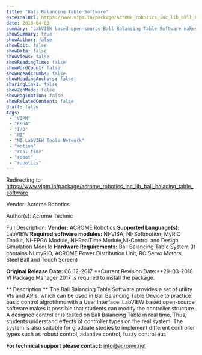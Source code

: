 ```yaml
---
title: "Ball Balancing Table Software"
externalUrl: https://www.vipm.io/package/acrome_robotics_inc_lib_ball_balacing_table_software
date: 2018-04-03
summary: "LabVIEW based open-source Ball Balancing Table Software makes it possible that students can modify the controller structure."
showSummary: true
showAuthor: false
showEdit: false
showData: false
showViews: false
showReadingTime: false
showWordCount: false
showBreadcrumbs: false
showHeadingAnchors: false
sharingLinks: false
showZenMode: false
showPagination: false
showRelatedContent: false
draft: false
tags:
 - "VIPM"
 - "FPGA"
 - "I/O"
 - "NI"
 - "NI LabVIEW Tools Network"
 - "motion"
 - "real-time"
 - "robot"
 - "robotics"
---
```


Redirecting to https://www.vipm.io/package/acrome_robotics_inc_lib_ball_balacing_table_software

Vendor: Acrome Robotics

Author(s): Acrome Technic
 
Full Description:
**Vendor:** ACROME Robotics
**Supported Language(s):** LabVIEW
**Required software modules:** NI-VISA, NI-Softmotion, MyRIO Toolkit, NI-FPGA Module, NI-RealTime Module,NI-Control and Design Simulation Module
**Hardware Requirements:** Ball Balancing Table System (It contains NI myRIO, ACROME Power Distribution Unit, RC Servo Motors, Steel Ball and Touch Screen)

**Original Release Date:** 06-12-2017
**Current Revision Date:**29-03-2018
VI Package Manager 2017 is required to install the package.

** Description **
The Ball Balancing Table Software provides a set of utility VIs and APIs, which can be used in Ball Balancing Table Device to practice basic control algrotihms with a User Interface. 
LabVIEW based open-source software makes it possible that students can modify the controller structure. A designed controller is tested on Ball Balancing Table in real time. Thus, students understand effects of controller types on the real system. The system is also suitable for graduate studies to implement different controller types such as robust control, adaptive control, fuzzy control etc.

**For technical support please contact:** info@acrome.net